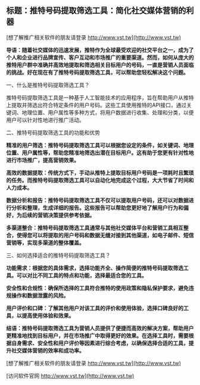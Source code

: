 ## **标题：推特号码提取筛选工具：简化社交媒体营销的利器**

[想了解推广相关软件的朋友请登录 http://www.vst.tw](http://www.vst.tw)

**导语：随着社交媒体的迅速发展，推特作为全球最受欢迎的社交平台之一，成为了个人和企业进行品牌宣传、客户互动和市场推广的重要渠道。然而，如何从庞大的推特用户群中准确并高效地提取和筛选相关目标用户的号码，一直是营销人员面临的挑战。好在现在有了推特号码提取筛选工具，可以帮助您轻松解决这个问题。**

一、什么是推特号码提取筛选工具？

推特号码提取筛选工具是一种基于人工智能技术的应用程序，旨在帮助用户从推特上提取并筛选出符合特定条件的用户号码。这些工具使用推特的API接口，通过关键词、地理位置、用户属性等多种方式，将用户数据进行收集、处理和分类，以便用户可以针对性地进行推广活动。

二、推特号码提取筛选工具的功能和优势

**精准的用户筛选：推特号码提取筛选工具可以根据您设定的条件，如关键词、地理位置、用户属性等，帮助您精准地筛选出潜在目标用户。这有助于您更有针对性地进行市场推广，提高营销效果。**

**高效的数据提取：传统方式下，手动从推特上提取目标用户号码是一项耗时且繁琐的任务。而推特号码提取筛选工具可以自动化地完成这个过程，大大节省了时间和人力成本。**

**数据分析和报告：推特号码提取筛选工具不仅可以提取用户号码，还可以对数据进行分析和整理，生成详细的报告。这些报告可以帮助您更好地了解用户行为和偏好，为后续的营销决策提供参考依据。**

**多渠道整合：推特号码提取筛选工具通常与其他社交媒体平台和营销工具相互整合，使得您可以将提取的用户号码和数据无缝对接到其他渠道，如电子邮件、短信营销等，实现多渠道的整体覆盖。**

三、如何选择适合的推特号码提取筛选工具？

**功能需求：根据您的具体需求，选择功能齐全、操作简便的推特号码提取筛选工具。可以对比不同工具的特点和功能，选择最适合您的工具。**

**安全性和合规性：确保所选择的工具符合推特的使用政策和隐私保护要求，避免违规操作和数据泄露的风险。**

**用户评价和口碑：了解其他用户对该工具的评价和使用体验，选择口碑良好的工具，以提高使用体验和效果。**

**结语：推特号码提取筛选工具为营销人员提供了便捷而高效的解决方案，帮助用户更精准地找到目标用户，并在市场推广中取得更好的效果。在选择工具时，需要根据自身需求、安全性和用户评价等因素进行综合考虑，以确保选择合适的工具，提升社交媒体营销的效率和成功率。**

[想了解推广相关软件的朋友请登录 http://www.vst.tw](http://www.vst.tw)


[访问软件官网 http://www.vst.tw](http://www.vst.tw)
